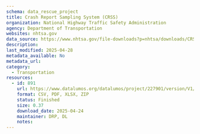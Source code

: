 ```yaml
---
schema: data_rescue_project 
title: Crash Report Sampling System (CRSS)
organization: National Highway Traffic Safety Administration
agency: Department of Transportation
websites: nhtsa.gov
data_source: https://www.nhtsa.gov/file-downloads?p=nhtsa/downloads/CRSS/
description: 
last_modified: 2025-04-28
metadata_available: No
metadata_url: 
category:
  - Transportation 
resources:
  - id: 891
    url: https://www.datalumos.org/datalumos/project/227901/version/V1/view
    format: CSV, PDF, XLSX, ZIP
    status: Finished
    size: 0.37
    download_date: 2025-04-24
    maintainer: DRP, DL
    notes: 
---
```

